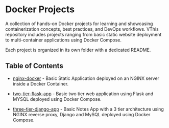 # Docker Projects

A collection of hands-on Docker projects for learning and showcasing containerization concepts, best practices, and DevOps workflows. VThis repository includes projects ranging from basic static website deployment to multi-container applications using Docker Compose.

Each project is organized in its own folder with a dedicated README.

## Table of Contents

- [nginx-docker](./nginx-docker/) - Basic Static Application deployed on an NGINX server inside a Docker Container.

- [two-tier-flask-app](./two-tier-flask-app/) - Basic two tier web application using Flask and MYSQL deployed using Docker Compose.

- [three-tier-django-app](./three-tier-django-app) - Basic Notes App with a 3 tier architecture using NGINX reverse proxy, Django and MySQL deployed using Docker Compose. 
